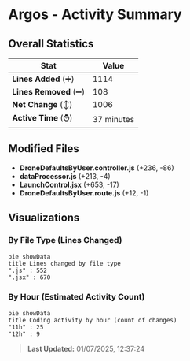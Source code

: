# Argos - Activity Summary 

## Overall Statistics

| Stat                   | Value                                                             |
| ---------------------- | ----------------------------------------------------------------- |
| **Lines Added** (➕)   | 1114                                          |
| **Lines Removed** (➖) | 108                                        |
| **Net Change** (↕)    | 1006                |
| **Active Time** (⌚)   | 37 minutes |


## Modified Files
- **DroneDefaultsByUser.controller.js** (+236, -86)
- **dataProcessor.js** (+213, -4)
- **LaunchControl.jsx** (+653, -17)
- **DroneDefaultsByUser.route.js** (+12, -1)

## Visualizations

### By File Type (Lines Changed)

```mermaid
pie showData
title Lines changed by file type
".js" : 552
".jsx" : 670
```

### By Hour (Estimated Activity Count)

```mermaid
pie showData
title Coding activity by hour (count of changes)
"11h" : 25
"12h" : 9
```


> **Last Updated:** 01/07/2025, 12:37:24